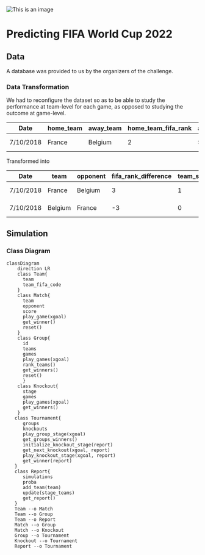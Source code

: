 ![This is an image](https://www.jumpdesign.co.uk/wp-content/uploads/2021/02/BANNER-LOGO.jpg)

# Predicting FIFA World Cup 2022

## Data

A database was provided to us by the organizers of the challenge.

### Data Transformation

We had to reconfigure the dataset so as to be able to study the performance at team-level for each game, as opposed to studying the outcome at game-level.

| Date | home_team | away_team | home_team_fifa_rank | away_team_fifa_rank | home_team_score | away_team_score | tournament | neutral_location |
| --- | --- | --- | --- | --- | --- | --- | --- | --- |
| 7/10/2018 | France | Belgium | 2 | 5 | 1 | 0 | FIFA World Cup | TRUE |

Transformed into

| Date | team | opponent | fifa_rank_difference | team_score | tournament | team_hosting | opponent_hosting |
| --- | --- | --- | --- | --- | --- | --- | --- |
| 7/10/2018 | France | Belgium | 3 | 1 | FIFA World Cup | False | False |
| 7/10/2018 | Belgium | France | -3 | 0 | FIFA World Cup | False | False |

## Simulation

### Class Diagram

```mermaid
classDiagram
    direction LR
    class Team{
      team
      team_fifa_code
    }
    class Match{
      team
      opponent
      score
      play_game(xgoal)
      get_winner()
      reset()
    }
    class Group{
      id
      teams
      games
      play_games(xgoal)
      rank_teams()
      get_winners()
      reset()
      }
    class Knockout{
      stage
      games
      play_games(xgoal)
      get_winners()
    }
   class Tournament{
      groups
      knockouts
      play_group_stage(xgoal)
      get_groups_winners()
      initialize_knockout_stage(report)
      get_next_knockout(xgoal, report)
      play_knockout_stage(xgoal, report)
      get_winner(report)
   }
   class Report{
      simulations
      proba
      add_team(team)
      update(stage_teams)
      get_report()
   }
   Team --o Match
   Team --o Group
   Team --o Report
   Match --o Group
   Match --o Knockout
   Group --o Tournament
   Knockout --o Tournament
   Report --o Tournament
```
